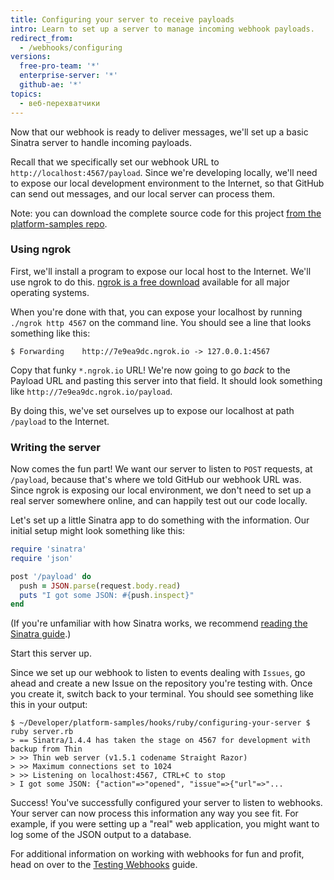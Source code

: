 ```yaml
---
title: Configuring your server to receive payloads
intro: Learn to set up a server to manage incoming webhook payloads.
redirect_from:
  - /webhooks/configuring
versions:
  free-pro-team: '*'
  enterprise-server: '*'
  github-ae: '*'
topics:
  - веб-перехватчики
---
```




Now that our webhook is ready to deliver messages, we'll set up a basic Sinatra server to handle incoming payloads.

Recall that we specifically set our webhook URL to `http://localhost:4567/payload`. Since we're developing locally, we'll need to expose our local development environment to the Internet, so that GitHub can send out messages, and our local server can process them.

Note: you can download the complete source code for this project [from the platform-samples repo][platform samples].

### Using ngrok

First, we'll install a program to expose our local host to the Internet. We'll use ngrok to do this. [ngrok is a free download](https://ngrok.com/download) available for all major operating systems.

When you're done with that, you can expose your localhost by running `./ngrok http 4567` on the command line. You should see a line that looks something like this:

```shell
$ Forwarding    http://7e9ea9dc.ngrok.io -> 127.0.0.1:4567
```

Copy that funky `*.ngrok.io` URL! We're now going to go *back* to the Payload URL and pasting this server into that field. It should look something like `http://7e9ea9dc.ngrok.io/payload`.

By doing this, we've set ourselves up to expose our localhost at path `/payload` to the Internet.

### Writing the server

Now comes the fun part! We want our server to listen to `POST` requests, at `/payload`, because that's where we told GitHub our webhook URL was. Since ngrok is exposing our local environment, we don't need to set up a real server somewhere online, and can happily test out our code locally.

Let's set up a little Sinatra app to do something with the information. Our initial setup might look something like this:

``` ruby
require 'sinatra'
require 'json'

post '/payload' do
  push = JSON.parse(request.body.read)
  puts "I got some JSON: #{push.inspect}"
end
```

(If you're unfamiliar with how Sinatra works, we recommend [reading the Sinatra guide][Sinatra].)

Start this server up.

Since we set up our webhook to listen to events dealing with `Issues`, go ahead and create a new Issue on the repository you're testing with. Once you create it, switch back to your terminal. You should see something like this in your output:

```shell
$ ~/Developer/platform-samples/hooks/ruby/configuring-your-server $ ruby server.rb
> == Sinatra/1.4.4 has taken the stage on 4567 for development with backup from Thin
> >> Thin web server (v1.5.1 codename Straight Razor)
> >> Maximum connections set to 1024
> >> Listening on localhost:4567, CTRL+C to stop
> I got some JSON: {"action"=>"opened", "issue"=>{"url"=>"...
```

Success! You've successfully configured your server to listen to webhooks. Your server can now process this information any way you see fit. For example, if you were setting up a "real" web application, you might want to log some of the JSON output to a database.

For additional information on working with webhooks for fun and profit, head on over to the [Testing Webhooks](/webhooks/testing) guide.

[platform samples]: https://github.com/github/platform-samples/tree/master/hooks/ruby/configuring-your-server
[Sinatra]: http://www.sinatrarb.com/

